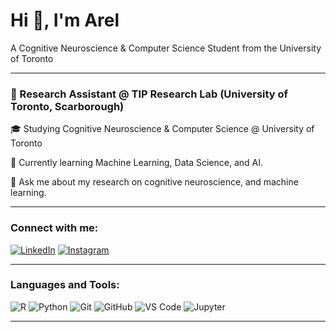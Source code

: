 # Hi 👋, I'm Arel
A Cognitive Neuroscience & Computer Science Student from the University of Toronto

---

### 🤖 Research Assistant @ TIP Research Lab (University of Toronto, Scarborough)

🎓 Studying Cognitive Neuroscience & Computer Science @ University of Toronto

🌱 Currently learning Machine Learning, Data Science, and AI.

💬 Ask me about my research on cognitive neuroscience, and machine learning.

---

### Connect with me:

[![LinkedIn](https://img.shields.io/badge/LinkedIn-blue?logo=linkedin&logoColor=white)](https://www.linkedin.com/in/arelbahaencin/)
[![Instagram](https://img.shields.io/badge/Instagram-E4405F?logo=instagram&logoColor=white)](https://www.instagram.com/arelbahaencin/)

---

### Languages and Tools:

![R](https://img.shields.io/badge/R-276DC3?logo=r&logoColor=white)
![Python](https://img.shields.io/badge/Python-3776AB?logo=python&logoColor=white)
![Git](https://img.shields.io/badge/Git-F05032?logo=git&logoColor=white)
![GitHub](https://img.shields.io/badge/GitHub-181717?logo=github&logoColor=white)
![VS Code](https://img.shields.io/badge/VS_Code-007ACC?logo=visual-studio-code&logoColor=white)
![Jupyter](https://img.shields.io/badge/Jupyter-F37626?logo=jupyter&logoColor=white)

---
